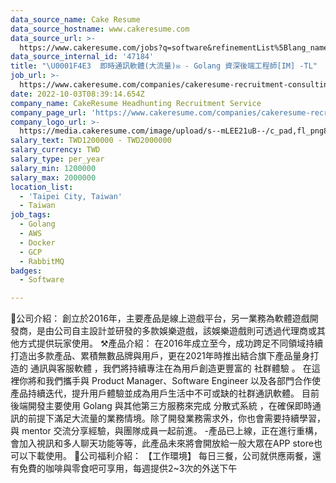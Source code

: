 ```yaml
---
data_source_name: Cake Resume
data_source_hostname: www.cakeresume.com
data_source_url: >-
  https://www.cakeresume.com/jobs?q=software&refinementList%5Blang_name%5D%5B0%5D=English&refinementList%5Bsalary_type%5D=per_year&range%5Bsalary_range%5D%5Bmin%5D=1000000&page=2
data_source_internal_id: '47184'
title: "\U0001F4E3  即時通訊軟體(大流量)✉ - Golang 資深後端工程師[IM] -TL"
job_url: >-
  https://www.cakeresume.com/companies/cakeresume-recruitment-consulting/jobs/03c9dd
date: 2022-10-03T08:39:14.654Z
company_name: CakeResume Headhunting Recruitment Service
company_page_url: 'https://www.cakeresume.com/companies/cakeresume-recruitment-consulting'
company_logo_url: >-
  https://media.cakeresume.com/image/upload/s--mLEE21uB--/c_pad,fl_png8,h_200,w_200/v1620881212/vdbipassrdfr8omwzeq6.png
salary_text: TWD1200000 - TWD2000000
salary_currency: TWD
salary_type: per_year
salary_min: 1200000
salary_max: 2000000
location_list:
  - 'Taipei City, Taiwan'
  - Taiwan
job_tags:
  - Golang
  - AWS
  - Docker
  - GCP
  - RabbitMQ
badges:
  - Software

---
```


🚀公司介紹： 創立於2016年，主要產品是線上遊戲平台，另一業務為軟體遊戲開發商，是由公司自主設計並研發的多款娛樂遊戲，該娛樂遊戲則可透過代理商或其他方式提供玩家使用。 ⚒產品介紹： 在2016年成立至今，成功跨足不同領域持續打造出多款產品、累積無數品牌與用戶，更在2021年時推出結合旗下產品量身打造的 通訊與客服軟體 ，我們將持續專注在為用戶創造更豐富的 社群體驗 。 在這裡你將和我們攜手與 Product Manager、Software Engineer 以及各部門合作使產品持續迭代，提升用戶體驗並成為用戶生活中不可或缺的社群通訊軟體。 目前後端開發主要使用 Golang 與其他第三方服務來完成 分散式系統 ，在確保即時通訊的前提下滿足大流量的業務情境。除了開發業務需求外，你也會需要持續學習，與 mentor 交流分享經驗，與團隊成員一起前進。 -產品已上線，正在進行重構，會加入視訊和多人聊天功能等等，此產品未來將會開放給一般大眾在APP store也可以下載使用。 🎁公司福利介紹： 【工作環境】 每日三餐，公司就供應兩餐，還有免費的咖啡與零食吧可享用，每週提供2~3次的外送下午